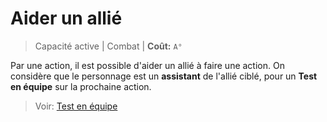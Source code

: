 # Aider un allié

> Capacité active \| Combat \| **Coût:** `A°`

Par une action, il est possible d'aider un allié à faire une action. On considère que le personnage est un **assistant** de l'allié ciblé, pour un **Test en équipe** sur la prochaine action.

> Voir: [Test en équipe](https://trello.com/c/fyO14sIR/135-syst%C3%A8mes-de-jeu)

